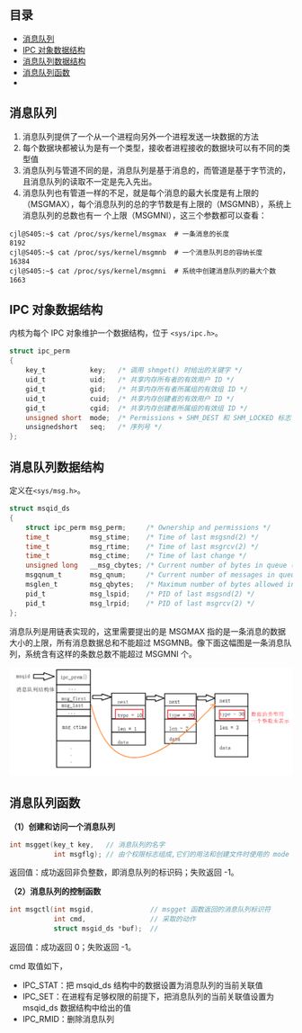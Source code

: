 ## 目录

- [消息队列](#消息队列)
- [IPC 对象数据结构](#IPC-对象数据结构)
- [消息队列数据结构](#消息队列数据结构)
- [消息队列函数](#消息队列函数)
- [](#)

## 消息队列

1. 消息队列提供了一个从一个进程向另外一个进程发送一块数据的方法
2. 每个数据块都被认为是有一个类型，接收者进程接收的数据块可以有不同的类型值
3. 消息队列与管道不同的是，消息队列是基于消息的，而管道是基于字节流的，且消息队列的读取不一定是先入先出。
4. 消息队列也有管道一样的不足，就是每个消息的最大长度是有上限的（MSGMAX），每个消息队列的总的字节数是有上限的（MSGMNB），系统上消息队列的总数也有一
个上限（MSGMNI），这三个参数都可以查看：

```shell
cjl@S405:~$ cat /proc/sys/kernel/msgmax  # 一条消息的长度
8192
cjl@S405:~$ cat /proc/sys/kernel/msgmnb  # 一个消息队列总的容纳长度
16384
cjl@S405:~$ cat /proc/sys/kernel/msgmni  # 系统中创建消息队列的最大个数
1663
```

## IPC 对象数据结构

内核为每个 IPC 对象维护一个数据结构，位于 `<sys/ipc.h>`。

```c
struct ipc_perm
{
    key_t           key;   /* 调用 shmget() 时给出的关键字 */
    uid_t           uid;   /* 共享内存所有者的有效用户 ID */
    gid_t           gid;   /* 共享内存所有者所属组的有效组 ID */
    uid_t           cuid;  /* 共享内存创建者的有效用户 ID */
    gid_t           cgid;  /* 共享内存创建者所属组的有效组 ID */
    unsigned short  mode;  /* Permissions + SHM_DEST 和 SHM_LOCKED 标志 */
    unsignedshort   seq;   /* 序列号 */
};
```

## 消息队列数据结构

定义在`<sys/msg.h>`。

```c
struct msqid_ds
{
    struct ipc_perm msg_perm;     /* Ownership and permissions */
    time_t          msg_stime;    /* Time of last msgsnd(2) */
    time_t          msg_rtime;    /* Time of last msgrcv(2) */
    time_t          msg_ctime;    /* Time of last change */
    unsigned long   __msg_cbytes; /* Current number of bytes in queue (nonstandard) */
    msgqnum_t       msg_qnum;     /* Current number of messages in queue */
    msglen_t        msg_qbytes;   /* Maximum number of bytes allowed in queue */
    pid_t           msg_lspid;    /* PID of last msgsnd(2) */
    pid_t           msg_lrpid;    /* PID of last msgrcv(2) */
};
```

消息队列是用链表实现的，这里需要提出的是 MSGMAX 指的是一条消息的数据大小的上限，所有消息数据总和不能超过 MSGMNB。像下面这幅图是一条消息队列，系统含有这样的条数总数不能超过 MSGMNI 个。

![](https://github.com/EthsonLiu/personal-notes/blob/master/_image/025.png)

## 消息队列函数

**（1）创建和访问一个消息队列**

```c
int msgget(key_t key,   // 消息队列的名字
           int msgflg); // 由个权限标志组成,它们的用法和创建文件时使用的 mode 模式标志时一样的
```

返回值：成功返回非负整数，即消息队列的标识码；失败返回 -1。

**（2）消息队列的控制函数**

```c
int msgctl(int msgid,              // msgget 函数返回的消息队列标识符
           int cmd,                // 采取的动作
           struct msgid_ds *buf);  //
```

返回值：成功返回 0；失败返回 -1。

cmd 取值如下，

- IPC_STAT：把 msqid_ds 结构中的数据设置为消息队列的当前关联值
- IPC_SET：在进程有足够权限的前提下，把消息队列的当前关联值设置为 msqid_ds 数据结构中给出的值
- IPC_RMID：删除消息队列






